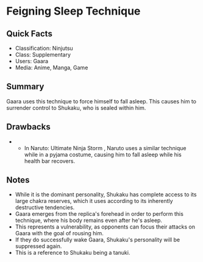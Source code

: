 # Feigning Sleep Technique

## Quick Facts
- Classification: Ninjutsu
- Class: Supplementary
- Users: Gaara
- Media: Anime, Manga, Game

## Summary
Gaara uses this technique to force himself to fall asleep. This causes him to surrender control to Shukaku, who is sealed within him.

## Drawbacks
- * In Naruto: Ultimate Ninja Storm , Naruto uses a similar technique while in a pyjama costume, causing him to fall asleep while his health bar recovers.

## Notes
- While it is the dominant personality, Shukaku has complete access to its large chakra reserves, which it uses according to its inherently destructive tendencies.
- Gaara emerges from the replica's forehead in order to perform this technique, where his body remains even after he's asleep.
- This represents a vulnerability, as opponents can focus their attacks on Gaara with the goal of rousing him.
- If they do successfully wake Gaara, Shukaku's personality will be suppressed again.
- This is a reference to Shukaku being a tanuki.
